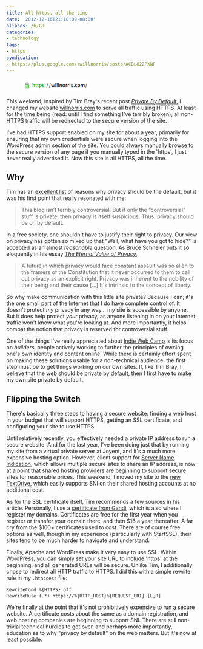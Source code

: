 ```yaml
---
title: All https, all the time
date: '2012-12-16T21:10:09-08:00'
aliases: /b/GR
categories:
- technology
tags:
- https
syndication:
- https://plus.google.com/+willnorris/posts/ACBL82ZPXNF
---
```


<aside class="alignleft"><figure>
  <img src="https-willnorris-com.png" alt="willnorris.com secure URL" />
</figure></aside>

This weekend, inspired by Tim Bray's recent post <cite>[Private By Default][]</cite>, I changed my website
[willnorris.com][] to serve all traffic using HTTPS.  At least for the time being (read: until I find something I've
terribly broken), all non-HTTPS traffic will be redirected to the secure version of the site.

I've had HTTPS support enabled on my site for about a year, primarily for ensuring that my own credentials were secure
when logging into the WordPress admin section of the site.  You could always manually browse to the secure version of
any page if you manually typed in the 'https', I just never really advertised it.  Now this site is all HTTPS, all the
time.

[Private By Default]: https://www.tbray.org/ongoing/When/201x/2012/12/02/HTTPS
[willnorris.com]: /

## Why ##

Tim has an [excellent list][] of reasons why privacy should be the default, but it was his first point that really
resonated with me:

> This blog isn’t terribly controversial. But if only the “controversial” stuff is private, then privacy is itself
> suspicious. Thus, privacy should be on by default.

In a free society, one shouldn't have to justify their right to privacy.  Our view on privacy has gotten so mixed up
that "Well, what have you got to hide?" is accepted as an almost *reasonable* question.  As Bruce Schneier puts it so
eloquently in his essay <cite>[The Eternal Value of Privacy][]</cite>,

>  A future in which privacy would face constant assault was so alien to the framers of the Constitution that it never
>  occurred to them to call out privacy as an explicit right. Privacy was inherent to the nobility of their being and
>  their cause [...] It's intrinsic to the concept of liberty.

So why make communication with this little site private?  Because I can; it's the one small part of the Internet that I
do have complete control of.  It doesn't protect *my* privacy in any way... my site is accessible by anyone.  But it
does help protect *your* privacy, as anyone listening in on your Internet traffic won't know what you're looking at.
And more importantly, it helps combat the notion that privacy is reserved for controversial stuff.

One of the things I've really appreciated about [Indie Web Camp][] is its focus on *builders*, people actively working
to further the principles of owning one's own identity and content online.  While there is certainly effort spent on
making these solutions usable for a non-technical audience, the first step must be to get things working on our own
sites.  If, like Tim Bray, I believe that the web should be private by default, then I first have to make my own site
private by default.

[excellent list]: https://www.tbray.org/ongoing/When/201x/2012/12/02/HTTPS#p-2
[The Eternal Value of Privacy]: https://www.schneier.com/essay-114.html
[Indie Web Camp]: https://indieweb.org/

## Flipping the Switch ##

There's basically three steps to having a secure website: finding a web host in your budget that will support HTTPS,
getting an SSL certificate, and configuring your site to use HTTPS.

Until relatively recently, you effectively needed a private IP address to run a secure website.  And for the last year,
I've been doing just that by running my site from a virtual private server at Joyent, and it's a much more expensive
hosting option.  However, client support for [Server Name Indication][], which allows multiple secure sites to share an
IP address, is now at a point that shared hosting providers are beginning to support secure sites for reasonable prices.
This weekend, I moved my site to the [new TextDrive][], which easily supports SNI on their shared hosting accounts at no
additional cost.

As for the SSL certificate itself, Tim recommends a few sources in his article.  Personally, I use a [certificate from
Gandi][], which is also where I register my domains.  Certificates are free for the first year when you register or
transfer your domain there, and then $16 a year thereafter.  A far cry from the $100+ certificates used to cost.  There
are of course free options as well, though in my experience (particularly with StartSSL), their sites tend to be much
harder to navigate and understand.

Finally, Apache and WordPress make it very easy to use SSL.  Within WordPress, you can simply set your site URL to
include 'https' at the beginning, and all generated URLs will be secure.  Unlike Tim, I additionally chose to redirect
all HTTP traffic to HTTPS.  I did this with a simple rewrite rule in my `.htaccess` file:

    RewriteCond %{HTTPS} off
    RewriteRule (.*) https://%{HTTP_HOST}%{REQUEST_URI} [L,R]

We're finally at the point that it's not prohibitively expensive to run a secure website.  A certificate costs about the
same as a domain registration, and web hosting companies are beginning to support SNI.  There are still non-trivial
technical hurdles to get over, and perhaps more importantly, education as to why "privacy by default" on the web
matters.  But it's now at least possible.

[Server Name Indication]: http://en.wikipedia.org/wiki/Server_Name_Indication
[new TextDrive]: http://textdrive.com/
[certificate from Gandi]: https://www.gandi.net/ssl

